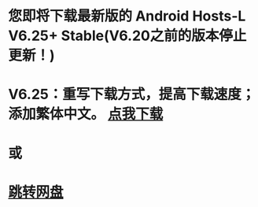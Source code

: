 您即将下载最新版的 Android Hosts-L V6.25+ Stable(V6.20之前的版本停止更新！)
===============
V6.25：重写下载方式，提高下载速度；添加繁体中文。
[点我下载](https://github.com/lack006/Android-Hosts-L/raw/master/apk/Android_Hosts-L.apk)
===============
或
===============
[跳转网盘](http://t.cn/Rv7Rr1c)
===============

